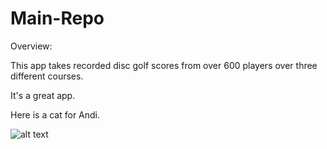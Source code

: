 # Main-Repo


Overview:

This app takes recorded disc golf scores from over 600 players over three different courses.

It's a great app.

Here is a cat for Andi.

![alt text](https://www.eatliver.com/wp-content/uploads/2018/08/trump-cat1.jpg) 
